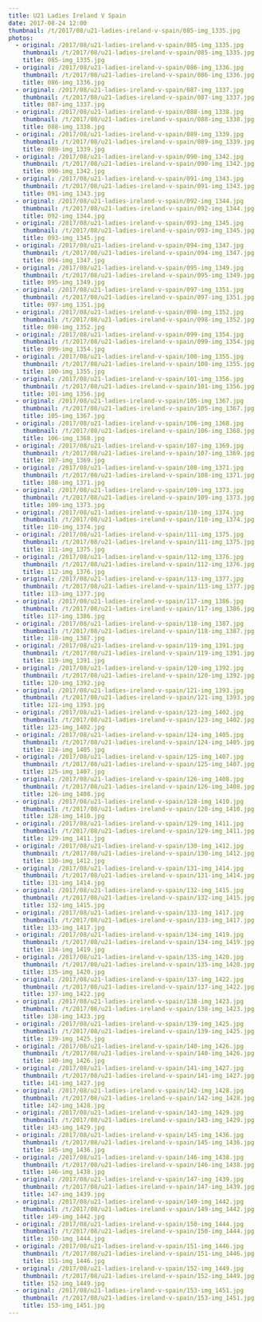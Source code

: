 ```yaml
---
title: U21 Ladies Ireland V Spain
date: 2017-08-24 12:00
thumbnail: /t/2017/08/u21-ladies-ireland-v-spain/085-img_1335.jpg
photos:
  - original: /2017/08/u21-ladies-ireland-v-spain/085-img_1335.jpg
    thumbnail: /t/2017/08/u21-ladies-ireland-v-spain/085-img_1335.jpg
    title: 085-img_1335.jpg
  - original: /2017/08/u21-ladies-ireland-v-spain/086-img_1336.jpg
    thumbnail: /t/2017/08/u21-ladies-ireland-v-spain/086-img_1336.jpg
    title: 086-img_1336.jpg
  - original: /2017/08/u21-ladies-ireland-v-spain/087-img_1337.jpg
    thumbnail: /t/2017/08/u21-ladies-ireland-v-spain/087-img_1337.jpg
    title: 087-img_1337.jpg
  - original: /2017/08/u21-ladies-ireland-v-spain/088-img_1338.jpg
    thumbnail: /t/2017/08/u21-ladies-ireland-v-spain/088-img_1338.jpg
    title: 088-img_1338.jpg
  - original: /2017/08/u21-ladies-ireland-v-spain/089-img_1339.jpg
    thumbnail: /t/2017/08/u21-ladies-ireland-v-spain/089-img_1339.jpg
    title: 089-img_1339.jpg
  - original: /2017/08/u21-ladies-ireland-v-spain/090-img_1342.jpg
    thumbnail: /t/2017/08/u21-ladies-ireland-v-spain/090-img_1342.jpg
    title: 090-img_1342.jpg
  - original: /2017/08/u21-ladies-ireland-v-spain/091-img_1343.jpg
    thumbnail: /t/2017/08/u21-ladies-ireland-v-spain/091-img_1343.jpg
    title: 091-img_1343.jpg
  - original: /2017/08/u21-ladies-ireland-v-spain/092-img_1344.jpg
    thumbnail: /t/2017/08/u21-ladies-ireland-v-spain/092-img_1344.jpg
    title: 092-img_1344.jpg
  - original: /2017/08/u21-ladies-ireland-v-spain/093-img_1345.jpg
    thumbnail: /t/2017/08/u21-ladies-ireland-v-spain/093-img_1345.jpg
    title: 093-img_1345.jpg
  - original: /2017/08/u21-ladies-ireland-v-spain/094-img_1347.jpg
    thumbnail: /t/2017/08/u21-ladies-ireland-v-spain/094-img_1347.jpg
    title: 094-img_1347.jpg
  - original: /2017/08/u21-ladies-ireland-v-spain/095-img_1349.jpg
    thumbnail: /t/2017/08/u21-ladies-ireland-v-spain/095-img_1349.jpg
    title: 095-img_1349.jpg
  - original: /2017/08/u21-ladies-ireland-v-spain/097-img_1351.jpg
    thumbnail: /t/2017/08/u21-ladies-ireland-v-spain/097-img_1351.jpg
    title: 097-img_1351.jpg
  - original: /2017/08/u21-ladies-ireland-v-spain/098-img_1352.jpg
    thumbnail: /t/2017/08/u21-ladies-ireland-v-spain/098-img_1352.jpg
    title: 098-img_1352.jpg
  - original: /2017/08/u21-ladies-ireland-v-spain/099-img_1354.jpg
    thumbnail: /t/2017/08/u21-ladies-ireland-v-spain/099-img_1354.jpg
    title: 099-img_1354.jpg
  - original: /2017/08/u21-ladies-ireland-v-spain/100-img_1355.jpg
    thumbnail: /t/2017/08/u21-ladies-ireland-v-spain/100-img_1355.jpg
    title: 100-img_1355.jpg
  - original: /2017/08/u21-ladies-ireland-v-spain/101-img_1356.jpg
    thumbnail: /t/2017/08/u21-ladies-ireland-v-spain/101-img_1356.jpg
    title: 101-img_1356.jpg
  - original: /2017/08/u21-ladies-ireland-v-spain/105-img_1367.jpg
    thumbnail: /t/2017/08/u21-ladies-ireland-v-spain/105-img_1367.jpg
    title: 105-img_1367.jpg
  - original: /2017/08/u21-ladies-ireland-v-spain/106-img_1368.jpg
    thumbnail: /t/2017/08/u21-ladies-ireland-v-spain/106-img_1368.jpg
    title: 106-img_1368.jpg
  - original: /2017/08/u21-ladies-ireland-v-spain/107-img_1369.jpg
    thumbnail: /t/2017/08/u21-ladies-ireland-v-spain/107-img_1369.jpg
    title: 107-img_1369.jpg
  - original: /2017/08/u21-ladies-ireland-v-spain/108-img_1371.jpg
    thumbnail: /t/2017/08/u21-ladies-ireland-v-spain/108-img_1371.jpg
    title: 108-img_1371.jpg
  - original: /2017/08/u21-ladies-ireland-v-spain/109-img_1373.jpg
    thumbnail: /t/2017/08/u21-ladies-ireland-v-spain/109-img_1373.jpg
    title: 109-img_1373.jpg
  - original: /2017/08/u21-ladies-ireland-v-spain/110-img_1374.jpg
    thumbnail: /t/2017/08/u21-ladies-ireland-v-spain/110-img_1374.jpg
    title: 110-img_1374.jpg
  - original: /2017/08/u21-ladies-ireland-v-spain/111-img_1375.jpg
    thumbnail: /t/2017/08/u21-ladies-ireland-v-spain/111-img_1375.jpg
    title: 111-img_1375.jpg
  - original: /2017/08/u21-ladies-ireland-v-spain/112-img_1376.jpg
    thumbnail: /t/2017/08/u21-ladies-ireland-v-spain/112-img_1376.jpg
    title: 112-img_1376.jpg
  - original: /2017/08/u21-ladies-ireland-v-spain/113-img_1377.jpg
    thumbnail: /t/2017/08/u21-ladies-ireland-v-spain/113-img_1377.jpg
    title: 113-img_1377.jpg
  - original: /2017/08/u21-ladies-ireland-v-spain/117-img_1386.jpg
    thumbnail: /t/2017/08/u21-ladies-ireland-v-spain/117-img_1386.jpg
    title: 117-img_1386.jpg
  - original: /2017/08/u21-ladies-ireland-v-spain/118-img_1387.jpg
    thumbnail: /t/2017/08/u21-ladies-ireland-v-spain/118-img_1387.jpg
    title: 118-img_1387.jpg
  - original: /2017/08/u21-ladies-ireland-v-spain/119-img_1391.jpg
    thumbnail: /t/2017/08/u21-ladies-ireland-v-spain/119-img_1391.jpg
    title: 119-img_1391.jpg
  - original: /2017/08/u21-ladies-ireland-v-spain/120-img_1392.jpg
    thumbnail: /t/2017/08/u21-ladies-ireland-v-spain/120-img_1392.jpg
    title: 120-img_1392.jpg
  - original: /2017/08/u21-ladies-ireland-v-spain/121-img_1393.jpg
    thumbnail: /t/2017/08/u21-ladies-ireland-v-spain/121-img_1393.jpg
    title: 121-img_1393.jpg
  - original: /2017/08/u21-ladies-ireland-v-spain/123-img_1402.jpg
    thumbnail: /t/2017/08/u21-ladies-ireland-v-spain/123-img_1402.jpg
    title: 123-img_1402.jpg
  - original: /2017/08/u21-ladies-ireland-v-spain/124-img_1405.jpg
    thumbnail: /t/2017/08/u21-ladies-ireland-v-spain/124-img_1405.jpg
    title: 124-img_1405.jpg
  - original: /2017/08/u21-ladies-ireland-v-spain/125-img_1407.jpg
    thumbnail: /t/2017/08/u21-ladies-ireland-v-spain/125-img_1407.jpg
    title: 125-img_1407.jpg
  - original: /2017/08/u21-ladies-ireland-v-spain/126-img_1408.jpg
    thumbnail: /t/2017/08/u21-ladies-ireland-v-spain/126-img_1408.jpg
    title: 126-img_1408.jpg
  - original: /2017/08/u21-ladies-ireland-v-spain/128-img_1410.jpg
    thumbnail: /t/2017/08/u21-ladies-ireland-v-spain/128-img_1410.jpg
    title: 128-img_1410.jpg
  - original: /2017/08/u21-ladies-ireland-v-spain/129-img_1411.jpg
    thumbnail: /t/2017/08/u21-ladies-ireland-v-spain/129-img_1411.jpg
    title: 129-img_1411.jpg
  - original: /2017/08/u21-ladies-ireland-v-spain/130-img_1412.jpg
    thumbnail: /t/2017/08/u21-ladies-ireland-v-spain/130-img_1412.jpg
    title: 130-img_1412.jpg
  - original: /2017/08/u21-ladies-ireland-v-spain/131-img_1414.jpg
    thumbnail: /t/2017/08/u21-ladies-ireland-v-spain/131-img_1414.jpg
    title: 131-img_1414.jpg
  - original: /2017/08/u21-ladies-ireland-v-spain/132-img_1415.jpg
    thumbnail: /t/2017/08/u21-ladies-ireland-v-spain/132-img_1415.jpg
    title: 132-img_1415.jpg
  - original: /2017/08/u21-ladies-ireland-v-spain/133-img_1417.jpg
    thumbnail: /t/2017/08/u21-ladies-ireland-v-spain/133-img_1417.jpg
    title: 133-img_1417.jpg
  - original: /2017/08/u21-ladies-ireland-v-spain/134-img_1419.jpg
    thumbnail: /t/2017/08/u21-ladies-ireland-v-spain/134-img_1419.jpg
    title: 134-img_1419.jpg
  - original: /2017/08/u21-ladies-ireland-v-spain/135-img_1420.jpg
    thumbnail: /t/2017/08/u21-ladies-ireland-v-spain/135-img_1420.jpg
    title: 135-img_1420.jpg
  - original: /2017/08/u21-ladies-ireland-v-spain/137-img_1422.jpg
    thumbnail: /t/2017/08/u21-ladies-ireland-v-spain/137-img_1422.jpg
    title: 137-img_1422.jpg
  - original: /2017/08/u21-ladies-ireland-v-spain/138-img_1423.jpg
    thumbnail: /t/2017/08/u21-ladies-ireland-v-spain/138-img_1423.jpg
    title: 138-img_1423.jpg
  - original: /2017/08/u21-ladies-ireland-v-spain/139-img_1425.jpg
    thumbnail: /t/2017/08/u21-ladies-ireland-v-spain/139-img_1425.jpg
    title: 139-img_1425.jpg
  - original: /2017/08/u21-ladies-ireland-v-spain/140-img_1426.jpg
    thumbnail: /t/2017/08/u21-ladies-ireland-v-spain/140-img_1426.jpg
    title: 140-img_1426.jpg
  - original: /2017/08/u21-ladies-ireland-v-spain/141-img_1427.jpg
    thumbnail: /t/2017/08/u21-ladies-ireland-v-spain/141-img_1427.jpg
    title: 141-img_1427.jpg
  - original: /2017/08/u21-ladies-ireland-v-spain/142-img_1428.jpg
    thumbnail: /t/2017/08/u21-ladies-ireland-v-spain/142-img_1428.jpg
    title: 142-img_1428.jpg
  - original: /2017/08/u21-ladies-ireland-v-spain/143-img_1429.jpg
    thumbnail: /t/2017/08/u21-ladies-ireland-v-spain/143-img_1429.jpg
    title: 143-img_1429.jpg
  - original: /2017/08/u21-ladies-ireland-v-spain/145-img_1436.jpg
    thumbnail: /t/2017/08/u21-ladies-ireland-v-spain/145-img_1436.jpg
    title: 145-img_1436.jpg
  - original: /2017/08/u21-ladies-ireland-v-spain/146-img_1438.jpg
    thumbnail: /t/2017/08/u21-ladies-ireland-v-spain/146-img_1438.jpg
    title: 146-img_1438.jpg
  - original: /2017/08/u21-ladies-ireland-v-spain/147-img_1439.jpg
    thumbnail: /t/2017/08/u21-ladies-ireland-v-spain/147-img_1439.jpg
    title: 147-img_1439.jpg
  - original: /2017/08/u21-ladies-ireland-v-spain/149-img_1442.jpg
    thumbnail: /t/2017/08/u21-ladies-ireland-v-spain/149-img_1442.jpg
    title: 149-img_1442.jpg
  - original: /2017/08/u21-ladies-ireland-v-spain/150-img_1444.jpg
    thumbnail: /t/2017/08/u21-ladies-ireland-v-spain/150-img_1444.jpg
    title: 150-img_1444.jpg
  - original: /2017/08/u21-ladies-ireland-v-spain/151-img_1446.jpg
    thumbnail: /t/2017/08/u21-ladies-ireland-v-spain/151-img_1446.jpg
    title: 151-img_1446.jpg
  - original: /2017/08/u21-ladies-ireland-v-spain/152-img_1449.jpg
    thumbnail: /t/2017/08/u21-ladies-ireland-v-spain/152-img_1449.jpg
    title: 152-img_1449.jpg
  - original: /2017/08/u21-ladies-ireland-v-spain/153-img_1451.jpg
    thumbnail: /t/2017/08/u21-ladies-ireland-v-spain/153-img_1451.jpg
    title: 153-img_1451.jpg
---
```


